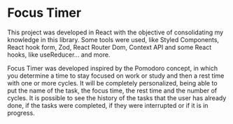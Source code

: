 # Focus Timer

This project was developed in React with the objective of consolidating my knowledge in this library. Some tools were used, like Styled Components, React hook form, Zod, React Router Dom, Context API and some React hooks, like useReducer... and more.

Focus Timer was developed inspired by the Pomodoro concept, in which you determine a time to stay focused on work or study and then a rest time with one or more cycles. It will be completely personalized, being able to put the name of the task, the focus time, the rest time and the number of cycles. It is possible to see the history of the tasks that the user has already done, if the tasks were completed, if they were interrupted or if it is in progress.
